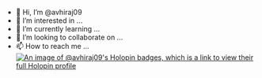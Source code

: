 - 👋 Hi, I’m @avhiraj09
- 👀 I’m interested in ...
- 🌱 I’m currently learning ...
- 💞️ I’m looking to collaborate on ...
- 📫 How to reach me ...
[![An image of @avhiraj09's Holopin badges, which is a link to view their full Holopin profile](https://holopin.me/avhiraj09)](https://holopin.io/@avhiraj09)
<!---
avhiraj09/avhiraj09 is a ✨ special ✨ repository because its `README.md` (this file) appears on your GitHub profile.
You can click the Preview link to take a look at your changes.
--->
